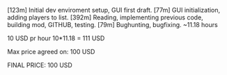 [123m] Initial dev enviroment setup, GUI first draft.
[77m]  GUI initialization, adding players to list.
[392m] Reading, implementing previous code, building mod, GITHUB, testing.
[79m]  Bughunting, bugfixing.
~11.18 hours

10 USD pr hour
10*11.18 = 111 USD

Max price agreed on: 100 USD

FINAL PRICE:
100 USD